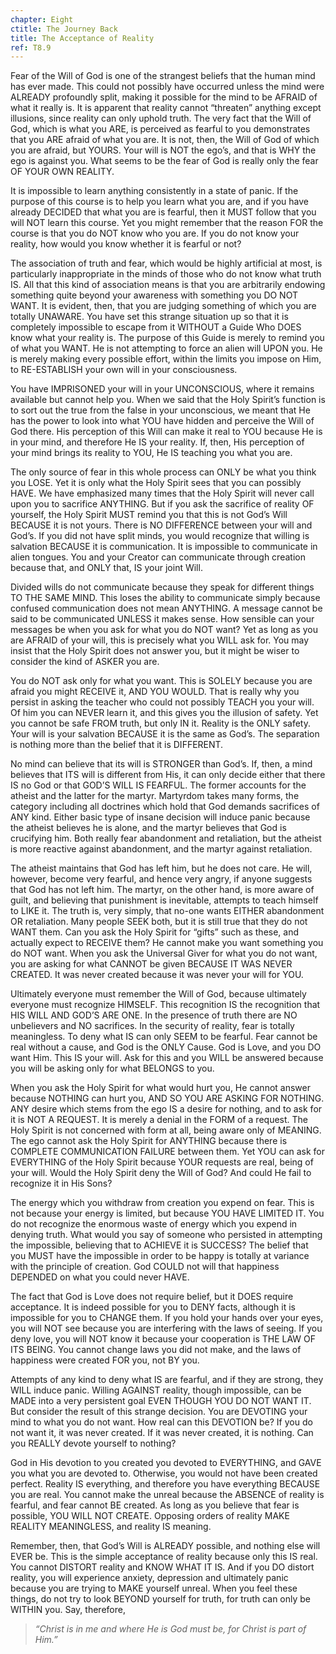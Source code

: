 ```yaml
---
chapter: Eight
ctitle: The Journey Back
title: The Acceptance of Reality
ref: T8.9
---
```


Fear of the Will of God is one of the strangest beliefs that the human
mind has ever made. This could not possibly have occurred unless the mind
were ALREADY profoundly split, making it possible for the mind to be
AFRAID of what it really is. It is apparent that reality cannot
“threaten” anything except illusions, since reality can only uphold
truth. The very fact that the Will of God, which is what you ARE, is
perceived as fearful to you demonstrates that you ARE afraid of what you
are. It is not, then, the Will of God of which you are afraid, but
YOURS. Your will is NOT the ego’s, and that is WHY the ego is against
you. What seems to be the fear of God is really only the fear OF YOUR OWN
REALITY.

It is impossible to learn anything consistently in a state of panic. If
the purpose of this course is to help you learn what you are, and if you
have already DECIDED that what you are is fearful, then it MUST follow
that you will NOT learn this course. Yet you might remember that the
reason FOR the course is that you do NOT know who you are. If you do not
know your reality, how would you know whether it is fearful or not?

The association of truth and fear, which would be highly artificial at
most, is particularly inappropriate in the minds of those who do not
know what truth IS. All that this kind of association means is that you
are arbitrarily endowing something quite beyond your awareness with
something you DO NOT WANT. It is evident, then, that you are judging
something of which you are totally UNAWARE. You have set this strange
situation up so that it is completely impossible to escape from it
WITHOUT a Guide Who DOES know what your reality is. The purpose of this
Guide is
merely to remind you of what you WANT. He is not attempting to force an
alien will UPON you. He is merely making every possible effort, within
the limits you impose on Him, to RE-ESTABLISH your own will in your
consciousness.

You have IMPRISONED your will in your UNCONSCIOUS, where it remains
available but cannot help you. When we said that the Holy Spirit’s
function is to sort out the true from the false in your unconscious, we
meant that He has the power to look into what YOU have hidden and
perceive the Will of God there. His perception of this Will can make it
real to YOU because He is in your mind, and therefore He IS your
reality. If, then, His perception of your mind brings its reality to
YOU, He IS teaching you what you are.

The only source of fear in this whole process can ONLY be what you think
you LOSE. Yet it is only what the Holy Spirit sees that you can possibly
HAVE. We have emphasized many times that the Holy Spirit will never call
upon you to sacrifice ANYTHING. But if you ask the sacrifice of reality
OF yourself, the Holy Spirit MUST remind you that this is not God’s Will
BECAUSE it is not yours. There is NO DIFFERENCE between your will and
God’s. If you did not have split minds, you would recognize that willing
is salvation BECAUSE it is communication. It is impossible to
communicate in alien tongues. You and your Creator can communicate
through creation because that, and ONLY that, IS your joint Will.

Divided wills do not communicate because they speak for different things
TO THE SAME MIND. This loses the ability to communicate simply because
confused communication does not mean ANYTHING. A message cannot be said
to be communicated UNLESS it makes sense. How sensible can your messages
be when you ask for what you do NOT want? Yet as long as you are AFRAID
of your will, this is precisely what you WILL ask for. You may insist
that the Holy Spirit does not answer you, but it might be wiser to
consider the kind of ASKER you are.

You do NOT ask only for what you want. This is SOLELY because you are
afraid you might RECEIVE it, AND YOU WOULD. That is really why you
persist in asking the teacher who could not possibly TEACH you your
will. Of him you can NEVER learn it, and
this gives you the illusion of safety. Yet you cannot be safe FROM
truth, but only IN it. Reality is the ONLY safety. Your will is your
salvation BECAUSE it is the same as God’s. The separation is nothing more
than the belief that it is DIFFERENT.

No mind can believe that its will is STRONGER than God’s. If, then, a
mind believes that ITS will is different from His, it can only decide
either that there IS no God or that GOD’S WILL IS FEARFUL. The former
accounts for the atheist and the latter for the martyr. Martyrdom takes
many forms, the category including all doctrines which hold that God
demands sacrifices of ANY kind. Either basic type of insane decision
will induce panic because the atheist believes he is alone, and the
martyr believes that God is crucifying him. Both really fear abandonment
and retaliation, but the atheist is more reactive against abandonment,
and the martyr against retaliation.

The atheist maintains that God has left him, but he does not care. He
will, however, become very fearful, and hence very angry, if anyone
suggests that God has not left him. The martyr, on the other hand, is
more aware of guilt, and believing that punishment is inevitable,
attempts to teach himself to LIKE it. The truth is, very simply, that
no-one wants EITHER abandonment OR retaliation. Many people SEEK both,
but it is still true that they do not WANT them. Can you ask the Holy
Spirit for “gifts” such as these, and actually expect to RECEIVE them?
He cannot make you want something you do NOT want. When you ask the
Universal Giver for what you do not want, you are asking for what CANNOT
be given BECAUSE IT WAS NEVER CREATED. It was never created because it
was never your will for YOU.

Ultimately everyone must remember the Will of God, because ultimately
everyone must recognize HIMSELF. This recognition IS the recognition
that HIS WILL AND GOD’S ARE ONE. In the presence of truth there are NO
unbelievers and NO sacrifices. In the security of reality, fear is
totally meaningless. To deny what IS can only SEEM to be fearful. Fear
cannot be real without a cause, and God is the ONLY Cause. God is Love,
and you DO want Him. This IS your will. Ask for this and you WILL be
answered because you will be asking only for what BELONGS to you.

When you ask the Holy Spirit for what would hurt you, He cannot answer
because NOTHING can hurt you, AND SO YOU ARE ASKING FOR NOTHING. ANY
desire which stems from the ego IS a desire for nothing, and to ask for
it is NOT A REQUEST. It is merely a denial in the FORM of a request. The
Holy Spirit is not concerned with form at all, being aware only of
MEANING. The ego cannot ask the Holy Spirit for ANYTHING because there is
COMPLETE COMMUNICATION FAILURE between them. Yet YOU can ask for
EVERYTHING of the Holy Spirit because YOUR requests are real, being of
your will. Would the Holy Spirit deny the Will of God?  And could He
fail to recognize it in His Sons?

The energy which you withdraw from creation you expend on fear. This is
not because your energy is limited, but because YOU HAVE LIMITED IT. You
do not recognize the enormous waste of energy which you expend in
denying truth. What would you say of someone who persisted in attempting
the impossible, believing that to ACHIEVE it is SUCCESS? The belief that
you MUST have the impossible in order to be happy is totally at variance
with the principle of creation. God COULD not will that happiness
DEPENDED on what you could never HAVE.

The fact that God is Love does not require belief, but it DOES require
acceptance. It is indeed possible for you to DENY facts, although it is
impossible for you to CHANGE them. If you hold your hands over your
eyes, you will NOT see because you are interfering with the laws of
seeing. If you deny love, you will NOT know it because your cooperation
is THE LAW OF ITS BEING. You cannot change laws you did not make, and
the laws of happiness were created FOR you, not BY you.

Attempts of any kind to deny what IS are fearful, and if they are
strong, they WILL induce panic. Willing AGAINST reality, though
impossible, can be MADE into a very persistent goal EVEN THOUGH YOU DO
NOT WANT IT. But consider the result of this strange decision. You are
DEVOTING your mind to what you do not want. How real can this DEVOTION
be? If you do not want it, it was never created. If it was never
created, it is nothing. Can you REALLY devote yourself to nothing?

God in His devotion to you created you devoted to EVERYTHING, and GAVE
you what you are devoted to. Otherwise,
you would not have been created perfect. Reality IS everything, and
therefore you have everything BECAUSE you are real. You cannot make the
unreal because the ABSENCE of reality is fearful, and fear cannot BE
created. As long as you believe that fear is possible, YOU WILL NOT
CREATE. Opposing orders of reality MAKE REALITY MEANINGLESS, and reality
IS meaning.

Remember, then, that God’s Will is ALREADY possible, and nothing else
will EVER be. This is the simple acceptance of reality because only this
IS real. You cannot DISTORT reality and KNOW WHAT IT IS. And if you DO
distort reality, you will experience anxiety, depression and ultimately
panic because you are trying to MAKE yourself unreal. When you feel these
things, do not try to look BEYOND yourself for truth, for truth can only
be WITHIN you. Say, therefore,

> *“Christ is in me and where He is God must be, for Christ is part of
> Him.”*

